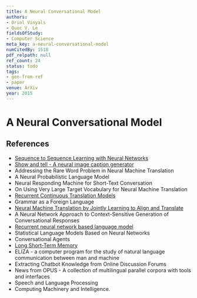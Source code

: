 ```yaml
---
title: A Neural Conversational Model
authors:
- Oriol Vinyals
- Quoc V. Le
fieldsOfStudy:
- Computer Science
meta_key: a-neural-conversational-model
numCitedBy: 1518
pdf_relpath: null
ref_count: 24
status: todo
tags:
- gen-from-ref
- paper
venue: ArXiv
year: 2015
---
```


# A Neural Conversational Model

## References

- [Sequence to Sequence Learning with Neural Networks](./sequence-to-sequence-learning-with-neural-networks.md)
- [Show and tell - A neural image caption generator](./show-and-tell-a-neural-image-caption-generator.md)
- Addressing the Rare Word Problem in Neural Machine Translation
- A Neural Probabilistic Language Model
- Neural Responding Machine for Short-Text Conversation
- On Using Very Large Target Vocabulary for Neural Machine Translation
- [Recurrent Continuous Translation Models](./recurrent-continuous-translation-models.md)
- Grammar as a Foreign Language
- [Neural Machine Translation by Jointly Learning to Align and Translate](./neural-machine-translation-by-jointly-learning-to-align-and-translate.md)
- A Neural Network Approach to Context-Sensitive Generation of Conversational Responses
- [Recurrent neural network based language model](./recurrent-neural-network-based-language-model.md)
- Statistical Language Models Based on Neural Networks
- Conversational Agents
- [Long Short-Term Memory](./long-short-term-memory.md)
- ELIZA - a computer program for the study of natural language communication between man and machine
- Extracting Chatbot Knowledge from Online Discussion Forums
- News from OPUS - A collection of multilingual parallel corpora with tools and interfaces
- Speech and Language Processing
- Computing Machinery and Intelligence.
